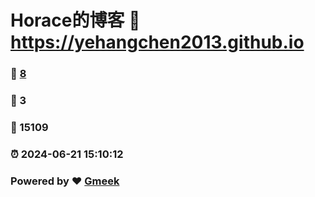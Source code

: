 # Horace的博客 :link: https://yehangchen2013.github.io 
### :page_facing_up: [8](https://yehangchen2013.github.io/tag.html) 
### :speech_balloon: 3 
### :hibiscus: 15109 
### :alarm_clock: 2024-06-21 15:10:12 
### Powered by :heart: [Gmeek](https://github.com/Meekdai/Gmeek)
